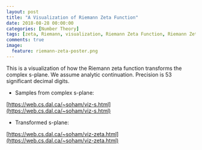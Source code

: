 ```yaml
---
layout: post
title: "A Visualization of Riemann Zeta Function"
date: 2018-08-28 00:00:00
categories: [Number Theory]
tags: [zeta, Riemann, visualization, Riemann Zeta Function, Riemann Zeta Function visualization, analytic continuation, number theory, function, analytic, computation]
comments: true
image:
  feature: riemann-zeta-poster.png
---
```

This is a visualization of how the Riemann zeta function transforms the complex s-plane. We assume analytic continuation. Precision is 53 significant decimal digits.

 - Samples from complex s-plane:

  [https://web.cs.dal.ca/~soham/viz-s.html](https://web.cs.dal.ca/~soham/viz-s.html)
 - Transformed s-plane:

  [https://web.cs.dal.ca/~soham/viz-zeta.html](https://web.cs.dal.ca/~soham/viz-zeta.html)